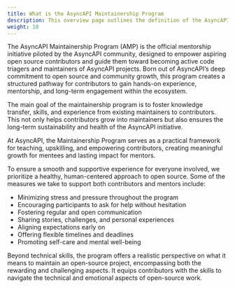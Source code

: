 ```yaml
---
title: What is the AsyncAPI Maintainership Program
description: This overview page outlines the definition of the AsyncAPI Maintainership Program
weight: 10
---
```


The AsyncAPI Maintainership Program (AMP) is the official mentorship initiative piloted by the AsyncAPI community, designed to empower aspiring open source contributors and guide them toward becoming active code triagers and maintainers of AsyncAPI projects. Born out of AsyncAPI’s deep commitment to open source and community growth, this program creates a structured pathway for contributors to gain hands-on experience, mentorship, and long-term engagement within the ecosystem.

The main goal of the maintainership program is to foster knowledge transfer, skills, and experience from existing maintainers to contributors. This not only helps contributors grow into maintainers but also ensures the long-term sustainability and health of the AsyncAPI initiative.

At AsyncAPI, the Maintainership Program serves as a practical framework for teaching, upskilling, and empowering contributors, creating meaningful growth for mentees and lasting impact for mentors.

To ensure a smooth and supportive experience for everyone involved, we prioritize a healthy, human-centered approach to open source. Some of the measures we take to support both contributors and mentors include:

- Minimizing stress and pressure throughout the program
- Encouraging participants to ask for help without hesitation
- Fostering regular and open communication
- Sharing stories, challenges, and personal experiences
- Aligning expectations early on
- Offering flexible timelines and deadlines
- Promoting self-care and mental well-being

Beyond technical skills, the program offers a realistic perspective on what it means to maintain an open-source project, encompassing both the rewarding and challenging aspects. It equips contributors with the skills to navigate the technical and emotional aspects of open-source work.